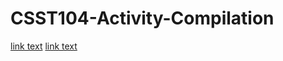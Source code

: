 # CSST104-Activity-Compilation
<a href="https://github.com/sancon-simon/CSST104-Activity-Compilation/tree/main/Activity_Compilation">link text</a>
<a href="https://github.com/sancon-simon/CSST104-Activity-Compilation/blob/main/Activity_Compilation/Activity_1_Advance_Machine_Learning_(SanconS).ipynb">link text</a>

